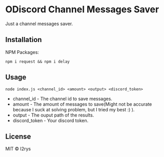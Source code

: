
# ODiscord Channel Messages Saver
Just a channel messages saver.

## Installation
NPM Packages:

    npm i request && npm i delay

## Usage

    node index.js <channel_id> <amount> <output> <discord_token>

 - channel_id - The channel id to save messages.
 - amount - The amount of messages to save(Might not be accurate because I suck at solving problem, but I tried my best :) ).
 - output - The ouput path of the results.
 - discord_token - Your discord token.

## License
MIT © I2rys
